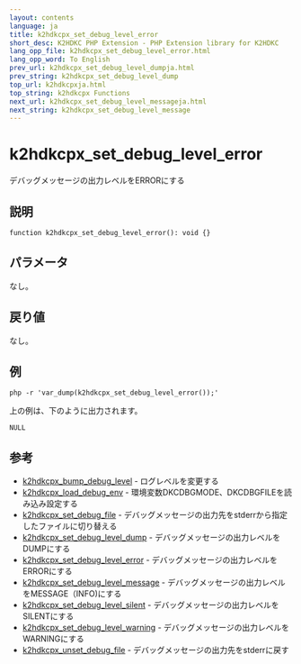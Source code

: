 ```yaml
---
layout: contents
language: ja
title: k2hdkcpx_set_debug_level_error
short_desc: K2HDKC PHP Extension - PHP Extension library for K2HDKC
lang_opp_file: k2hdkcpx_set_debug_level_error.html
lang_opp_word: To English
prev_url: k2hdkcpx_set_debug_level_dumpja.html
prev_string: k2hdkcpx_set_debug_level_dump
top_url: k2hdkcpxja.html
top_string: k2hdkcpx Functions
next_url: k2hdkcpx_set_debug_level_messageja.html
next_string: k2hdkcpx_set_debug_level_message
---
```


# k2hdkcpx_set_debug_level_error
デバッグメッセージの出力レベルをERRORにする

## 説明

```
function k2hdkcpx_set_debug_level_error(): void {}
```


## パラメータ
なし。

## 戻り値
なし。

## 例

```
php -r 'var_dump(k2hdkcpx_set_debug_level_error());'
```

上の例は、下のように出力されます。

```
NULL
```


## 参考
- [k2hdkcpx_bump_debug_level](k2hdkcpx_bump_debug_levelja.html) - ログレベルを変更する
- [k2hdkcpx_load_debug_env](k2hdkcpx_load_debug_envja.html) - 環境変数DKCDBGMODE、DKCDBGFILEを読み込み設定する
- [k2hdkcpx_set_debug_file](k2hdkcpx_set_debug_fileja.html) - デバッグメッセージの出力先をstderrから指定したファイルに切り替える
- [k2hdkcpx_set_debug_level_dump](k2hdkcpx_set_debug_level_dumpja.html) - デバッグメッセージの出力レベルをDUMPにする
- [k2hdkcpx_set_debug_level_error](k2hdkcpx_set_debug_level_errorja.html) - デバッグメッセージの出力レベルをERRORにする
- [k2hdkcpx_set_debug_level_message](k2hdkcpx_set_debug_level_messageja.html) - デバッグメッセージの出力レベルをMESSAGE（INFO)にする
- [k2hdkcpx_set_debug_level_silent](k2hdkcpx_set_debug_level_silentja.html) - デバッグメッセージの出力レベルをSILENTにする
- [k2hdkcpx_set_debug_level_warning](k2hdkcpx_set_debug_level_warningja.html) - デバッグメッセージの出力レベルをWARNINGにする
- [k2hdkcpx_unset_debug_file](k2hdkcpx_unset_debug_fileja.html) - デバッグメッセージの出力先をstderrに戻す
